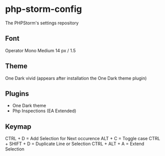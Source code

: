 # php-storm-config
The PHPStorm's settings repository

## Font
Operator Mono Medium
14 px / 1.5

## Theme
One Dark vivid (appears after installation the One Dark theme plugin)

## Plugins
- One Dark theme
- Php Inspections (EA Extended)

## Keymap
CTRL + D = Add Selection for Next occurence
ALT + C = Toggle case
CTRL + SHIFT + D = Duplicate Line or Selection
CTRL + ALT + A = Extend Selection
